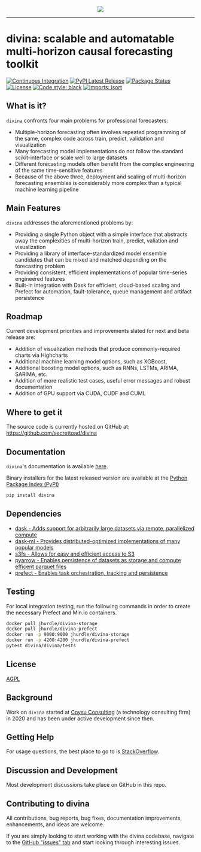 <div align="center">
  <img src="https://storage.googleapis.com/coysuweb-static/assets/images/logo/3.png"><br>
</div>

-----------------

# divina: scalable and automatable multi-horizon causal forecasting toolkit
[![Continuous Integration](https://github.com/secrettoad/divina/actions/workflows/prod.yaml/badge.svg)](https://github.com/secrettoad/divina/actions/workflows/prod.yaml)
[![PyPI Latest Release](https://img.shields.io/pypi/v/divina.svg)](https://pypi.org/project/divina/)
[![Package Status](https://img.shields.io/pypi/status/divina.svg)](https://pypi.org/project/divina/)
[![License](https://img.shields.io/badge/License-AGPL%20v3-blue.svg)](https://github.com/secrettoad/divina/blob/master/LICENSE)
[![Code style: black](https://img.shields.io/badge/code%20style-black-000000.svg)](https://github.com/psf/black)
[![Imports: isort](https://img.shields.io/badge/%20imports-isort-%231674b1?style=flat&labelColor=ef8336)](https://pycqa.github.io/isort/)

## What is it?

`divina` confronts four main problems for professional forecasters:
  
  - Multiple-horizon forecasting often involves repeated programming of the same, complex code across train, predict, validation and visualization
  - Many forecasting model implementations do not follow the standard scikit-interface or scale well to large datasets
  - Different forecasting models often benefit from the complex engineering of the same time-sensitive features
  - Because of the above three, deployment and scaling of multi-horizon forecasting ensembles is considerably more complex than a typical machine learning pipeline


## Main Features
`divina` addresses the aforementioned problems by:

  - Providing a single Python object with a simple interface that abstracts away the complexities of multi-horizon train, predict, valiation and visualization
  - Providing a library of interface-standardized model ensemble candidates that can be mixed and matched depending on the forecasting problem
  - Providing consistent, efficient implementations of popular time-series engineered features 
  - Built-in integration with Dask for efficient, cloud-based scaling and Prefect for automation, fault-tolerance, queue management and artifact persistence 
  
  [interpretation]: https://github.com/secrettoad/divina
  
## Roadmap
Current development priorities and improvements slated for next and beta release are:

  - Addition of visualization methods that produce commonly-required charts via Highcharts
  - Additional machine learning model options, such as XGBoost,
  - Additional boosting model options, such as RNNs, LSTMs, ARIMA, SARIMA, etc.
  - Addition of more realistic test cases, useful error messages and robust documentation 
  - Addition of GPU support via CUDA, CUDF and CUML

## Where to get it
The source code is currently hosted on GitHub at:
https://github.com/secrettoad/divina

## Documentation
``divina``'s documentation is available [here](https://secrettoad.github.io/divina/#). 

Binary installers for the latest released version are available at the [Python
Package Index (PyPI)](https://pypi.org/project/divina)

```sh
pip install divina
```

## Dependencies
- [dask - Adds support for arbitrarily large datasets via remote, parallelized compute](https://www.dask.org)
- [dask-ml - Provides distributed-optimized implementations of many popular models](https://ml.dask.org)
- [s3fs - Allows for easy and efficient access to S3](https://github.com/dask/s3fs)
- [pyarrow - Enables persistence of datasets as storage and compute efficent parquet files](https://arrow.apache.org/docs/python/)
- [prefect - Enables task orchestration, tracking and persistence](https://prefect.io)


## Testing
For local integration testing, run the following commands in order to create the necessary Prefect and Min.io containers.
```sh
docker pull jhurdle/divina-storage
docker pull jhurdle/divina-prefect
docker run -p 9000:9000 jhurdle/divina-storage 
docker run -p 4200:4200 jhurdle/divina-prefect 
pytest divina/divina/tests
```

## License
[AGPL](LICENSE)

## Background
Work on ``divina`` started at [Coysu Consulting](https://www.coysu.com/) (a technology consulting firm) in 2020 and
has been under active development since then.

## Getting Help
For usage questions, the best place to go to is [StackOverflow](https://stackoverflow.com/questions/tagged/divina).

## Discussion and Development
Most development discussions take place on GitHub in this repo.

## Contributing to divina 

All contributions, bug reports, bug fixes, documentation improvements, enhancements, and ideas are welcome.

If you are simply looking to start working with the divina codebase, navigate to the [GitHub "issues" tab](https://github.com/secrettoad/divina/issues) and start looking through interesting issues.

